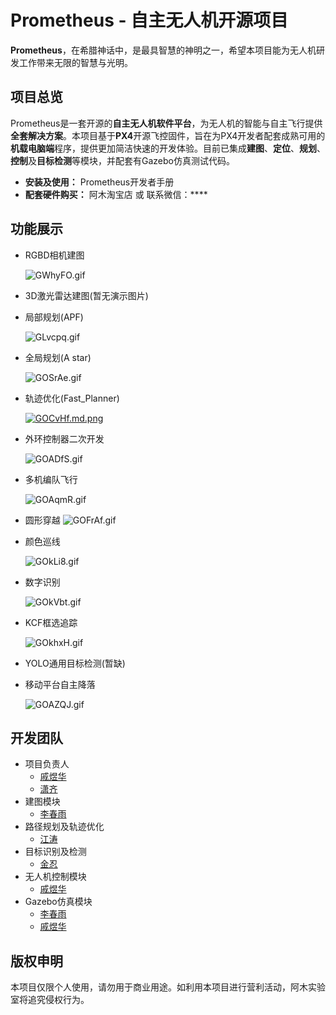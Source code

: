# Prometheus - 自主无人机开源项目

**Prometheus**，在希腊神话中，是最具智慧的神明之一，希望本项目能为无人机研发工作带来无限的智慧与光明。

## 项目总览

Prometheus是一套开源的**自主无人机软件平台**，为无人机的智能与自主飞行提供**全套解决方案**。本项目基于**PX4**开源飞控固件，旨在为PX4开发者配套成熟可用的**机载电脑端**程序，提供更加简洁快速的开发体验。目前已集成**建图**、**定位**、**规划**、**控制**及**目标检测**等模块，并配套有Gazebo仿真测试代码。

 - **安装及使用：** Prometheus开发者手册
 - **配套硬件购买：** 阿木淘宝店 或 联系微信：****

## 功能展示
 - RGBD相机建图
 
    ![GWhyFO.gif](https://s1.ax1x.com/2020/04/08/GWhyFO.gif)
 - 3D激光雷达建图(暂无演示图片)

 - 局部规划(APF)
	
    ![GLvcpq.gif](https://s1.ax1x.com/2020/04/12/GLvcpq.gif)
 - 全局规划(A star)
 	
    ![GOSrAe.gif](https://s1.ax1x.com/2020/04/12/GOSrAe.gif)
 - 轨迹优化(Fast_Planner)

	[![GOCvHf.md.png](https://s1.ax1x.com/2020/04/12/GOCvHf.md.png)](https://imgchr.com/i/GOCvHf)

- 外环控制器二次开发
	
    ![GOADfS.gif](https://s1.ax1x.com/2020/04/12/GOADfS.gif)
    
- 多机编队飞行
    
    ![GOAqmR.gif](https://s1.ax1x.com/2020/04/12/GOAqmR.gif)
    
- 圆形穿越
![GOFrAf.gif](https://s1.ax1x.com/2020/04/12/GOFrAf.gif)

- 颜色巡线

	![GOkLi8.gif](https://s1.ax1x.com/2020/04/12/GOkLi8.gif)
- 数字识别

	![GOkVbt.gif](https://s1.ax1x.com/2020/04/12/GOkVbt.gif)
- KCF框选追踪

	![GOkhxH.gif](https://s1.ax1x.com/2020/04/12/GOkhxH.gif)
- YOLO通用目标检测(暂缺)

- 移动平台自主降落

	![GOAZQJ.gif](https://s1.ax1x.com/2020/04/12/GOAZQJ.gif)

## 开发团队

 - 项目负责人
	 - [戚煜华](https://github.com/potato77) 
	 - [潇齐](https://github.com/orgs/amov-lab/people/amovlab-owl)
 - 建图模块
	 - [李春雨](https://github.com/Lee0326)
 - 路径规划及轨迹优化
	 - [江涛](https://github.com/orgs/amov-lab/people/panpanyunshi)
- 目标识别及检测
	- [金忍](https://github.com/jario-jin)
- 无人机控制模块
	- [戚煜华](https://github.com/potato77) 
- Gazebo仿真模块
	- [李春雨](https://github.com/Lee0326)
	- [戚煜华](https://github.com/potato77) 

## 版权申明


本项目仅限个人使用，请勿用于商业用途。如利用本项目进行营利活动，阿木实验室将追究侵权行为。
